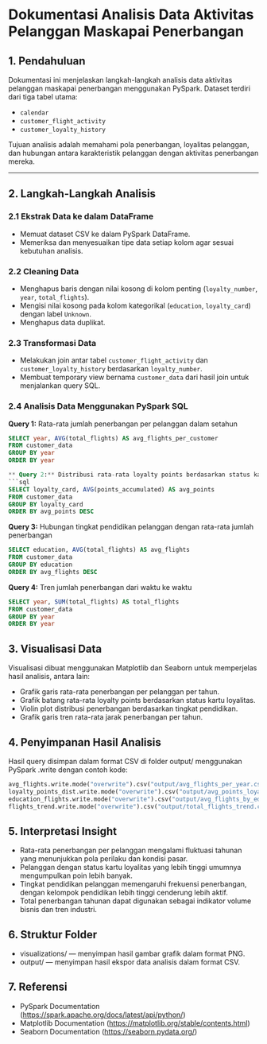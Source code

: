 # Dokumentasi Analisis Data Aktivitas Pelanggan Maskapai Penerbangan

## 1. Pendahuluan

Dokumentasi ini menjelaskan langkah-langkah analisis data aktivitas pelanggan maskapai penerbangan menggunakan PySpark. Dataset terdiri dari tiga tabel utama:

- `calendar`
- `customer_flight_activity`
- `customer_loyalty_history`

Tujuan analisis adalah memahami pola penerbangan, loyalitas pelanggan, dan hubungan antara karakteristik pelanggan dengan aktivitas penerbangan mereka.

---

## 2. Langkah-Langkah Analisis

### 2.1 Ekstrak Data ke dalam DataFrame

- Memuat dataset CSV ke dalam PySpark DataFrame.
- Memeriksa dan menyesuaikan tipe data setiap kolom agar sesuai kebutuhan analisis.

### 2.2 Cleaning Data

- Menghapus baris dengan nilai kosong di kolom penting (`loyalty_number`, `year`, `total_flights`).
- Mengisi nilai kosong pada kolom kategorikal (`education`, `loyalty_card`) dengan label `Unknown`.
- Menghapus data duplikat.

### 2.3 Transformasi Data

- Melakukan join antar tabel `customer_flight_activity` dan `customer_loyalty_history` berdasarkan `loyalty_number`.
- Membuat temporary view bernama `customer_data` dari hasil join untuk menjalankan query SQL.

### 2.4 Analisis Data Menggunakan PySpark SQL

**Query 1:** Rata-rata jumlah penerbangan per pelanggan dalam setahun

````sql
SELECT year, AVG(total_flights) AS avg_flights_per_customer
FROM customer_data
GROUP BY year
ORDER BY year

** Query 2:** Distribusi rata-rata loyalty points berdasarkan status kartu loyalitas
```sql
SELECT loyalty_card, AVG(points_accumulated) AS avg_points
FROM customer_data
GROUP BY loyalty_card
ORDER BY avg_points DESC
````

**Query 3:** Hubungan tingkat pendidikan pelanggan dengan rata-rata jumlah penerbangan

```sql
SELECT education, AVG(total_flights) AS avg_flights
FROM customer_data
GROUP BY education
ORDER BY avg_flights DESC
```

**Query 4:** Tren jumlah penerbangan dari waktu ke waktu

```sql
SELECT year, SUM(total_flights) AS total_flights
FROM customer_data
GROUP BY year
ORDER BY year
```

## 3. Visualisasi Data

Visualisasi dibuat menggunakan Matplotlib dan Seaborn untuk memperjelas hasil analisis, antara lain:

- Grafik garis rata-rata penerbangan per pelanggan per tahun.
- Grafik batang rata-rata loyalty points berdasarkan status kartu loyalitas.
- Violin plot distribusi penerbangan berdasarkan tingkat pendidikan.
- Grafik garis tren rata-rata jarak penerbangan per tahun.

## 4. Penyimpanan Hasil Analisis

Hasil query disimpan dalam format CSV di folder output/ menggunakan PySpark .write dengan contoh kode:

```python
avg_flights.write.mode("overwrite").csv("output/avg_flights_per_year.csv", header=True)
loyalty_points_dist.write.mode("overwrite").csv("output/avg_points_loyalty_card.csv", header=True)
education_flights.write.mode("overwrite").csv("output/avg_flights_by_education.csv", header=True)
flights_trend.write.mode("overwrite").csv("output/total_flights_trend.csv", header=True)
```

## 5. Interpretasi Insight

- Rata-rata penerbangan per pelanggan mengalami fluktuasi tahunan yang menunjukkan pola perilaku dan kondisi pasar.
- Pelanggan dengan status kartu loyalitas yang lebih tinggi umumnya mengumpulkan poin lebih banyak.
- Tingkat pendidikan pelanggan memengaruhi frekuensi penerbangan, dengan kelompok pendidikan lebih tinggi cenderung lebih aktif.
- Total penerbangan tahunan dapat digunakan sebagai indikator volume bisnis dan tren industri.

## 6. Struktur Folder

- visualizations/ — menyimpan hasil gambar grafik dalam format PNG.
- output/ — menyimpan hasil ekspor data analisis dalam format CSV.

## 7. Referensi

- PySpark Documentation (https://spark.apache.org/docs/latest/api/python/)
- Matplotlib Documentation (https://matplotlib.org/stable/contents.html)
- Seaborn Documentation (https://seaborn.pydata.org/)
